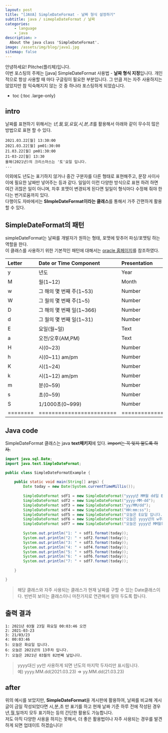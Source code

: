 ```yaml
---
layout: post
title: "[JAVA] SimpleDateFormat - 날짜 형식 설정하기"
subtitle: java / simepleDateFormat / 날짜
categories:
    - language
    - java
description: >
  About the java class 'SimpleDateFormat'.
image: /assets/img/blog/java1.jpg
sitemap: false
---
```


안녕하세요! Plitche(플리체)입니다.  
이번 포스팅의 주제는 [java] SimpleDateFormat 사용법 - **날짜 형식 지정**입니다.
개인적으로 항상 사용할 때 마다 구글링이 필요한 부분입니다. 그 만큼 저는 자주 사용하지는 않았지만 참 익숙해지지 않는 것 중 하나라 포스팅하게 되었습니다.

* toc
{:toc .large-only}

## intro
날짜를 표현하기 위해서는 *년,월,일,요일,시,분,초*를 활용해서 아래와 같이 무수히 많은 방법으로 표현 할 수 있다.
```
2021.03.22[월] 13:30:00  
2021.03.22[월] pm01:30:00  
21.03.22[월] pm01:30:00  
21-03-22[월] 13:30  
올해(2021년)의 크리스마스는 '토'요일 입니다.
...
```
이외에도 년도는 표기하지 않거나 중간 구분자를 다른 형태로 표현해주고, 문장 사이사이에 필요한 날짜만 넣어주는 등과 같다. 일일이 이런 다양한 방식으로 표현 하려 하면 여간 귀찮은 일이 아니며, 차후 포맷이 변경되게 된다면 일일이 형식마다 수정해 줘야 한다는 번거로움까지 있다.  
다행이도 자바에서는 **SImpleDateFormat이라는 클래스**를 통해서 가주 간편하게 활용할 수 있다.

## SimpleDateFormat의 패턴
simpleDateFormat는 날짜를 개발자가 원하는 형태, 포맷에 맞추어 파싱/포맷팅 하는 역할을 한다.
<br/>
이 클래스를 사용하기 위한 기본적인 패턴에 대해서는 [oracle 홈페이지](https://docs.oracle.com/javase/7/docs/api/java/text/SimpleDateFormat.html)를 참조하였다.  

| Letter | Date or Time Component | Presentation | Example |
|:-------|:-----------------------|:-------------|:--------|
|y       |년도                    |Year          |2021     |
|M       |월(1~12)                |Month         |3        |
|w       |그 해의 몇 번째 주(1~53) |Number        |15       |
|W       |그 월의 몇 번째 주(1~5)  |Number        |4        |
|D       |그 해의 몇 번째 일(1~366)|Number        |105      |
|d       |그 월의 몇 번째 일(1~31) |Number        |22       |
|E       |요일(월~일)             |Text          |Mon      |
|a       |오전/오후(AM,PM)        |Text          |PM       |
|H       |시(0~23)                |Number        |23       |
|h       |시(0~11) am/pm          |Number        |11       |
|K       |시(1~24)                |Number        |24       |
|k       |시(1~12) am/pm          |Number        |12       |
|m       |분(0~59)                |Number        |42       |
|s       |초(0~59)                |Number        |56       |
|S       |1/1000초(0~999)         |Number        |978      |
|========|========================|==============|=========|


## Java code
SimpleDateFormat 클래스는 java **text패키지**에 있다. ~~import는 꼭 잊지 말도록 하자.~~  

```java
import java.sql.Date;
import java.text.SimpleDateFormat;

public class SimpleDateFormatExample {
	
	public static void main(String[] args) {
		Date today = new Date(System.currentTimeMillis());
		
		SimpleDateFormat sdf1 = new SimpleDateFormat("yyyy년 MM월 dd일 E요일 HH:mm:ss a");
		SimpleDateFormat sdf2 = new SimpleDateFormat("yyyy-MM-dd");
		SimpleDateFormat sdf3 = new SimpleDateFormat("yy/MM/dd");
		SimpleDateFormat sdf4 = new SimpleDateFormat("HH:mm:ss");
		SimpleDateFormat sdf5 = new SimpleDateFormat("오늘은 E요일 입니다.");
		SimpleDateFormat sdf6 = new SimpleDateFormat("오늘은 yyyy년의 w주차 입니다.");
		SimpleDateFormat sdf7 = new SimpleDateFormat("오늘은 yyyy년 MM월의 D번째 날입니다.");
		
		System.out.println("1: " + sdf1.format(today));
		System.out.println("2: " + sdf2.format(today));
		System.out.println("3: " + sdf3.format(today));
		System.out.println("4: " + sdf4.format(today));
		System.out.println("5: " + sdf5.format(today));
		System.out.println("6: " + sdf6.format(today));
		System.out.println("7: " + sdf7.format(today));
		
	}

}
```

> 해당 클래스와 자주 사용되는 클래스가 현재 날짜를 구할 수 있는 Date클래스이다. 빈번히 보이는 클래스이니 마찬가지로 연관해서 알아 두도록 합니다.

## 출력 결과
```
1: 2021년 03월 23일 화요일 00:03:46 오전
2: 2021-03-23
3: 21/03/23
4: 00:03:46
5: 오늘은 화요일 입니다.
6: 오늘은 2021년의 13주차 입니다.
7: 오늘은 2021년 03월의 82번째 날입니다.
```
> yyyy대신 yy만 사용하게 되면 년도의 마지막 두자리만 표시됩니다.  
예) yyyy.MM.dd(2021.03.23) => yy.MM.dd(21.03.23)  

## after
위의 예시를 보았지만, **SimpleDateFormat**을 게시판에 활용하여, 날짜를 비교해 게시글이 금일 작성되었다면 시,분,초 만 표기를 하고 현재 날짜 기준 하루 전에 작성된 경우 년,월,일까지 모두 표기하는 등의 간단한 활용도 가능합니다.  
저도 아직 다양한 사용을 하지는 못해서, 더 좋은 활용법이나 자주 사용되는 경우를 발견하게 되면 업데이트 하겠습니다!
